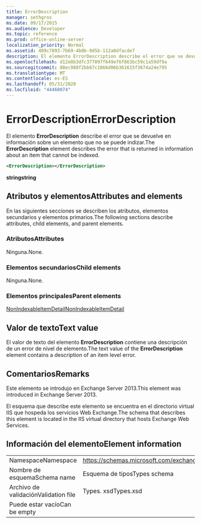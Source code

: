 ```yaml
---
title: ErrorDescription
manager: sethgros
ms.date: 09/17/2015
ms.audience: Developer
ms.topic: reference
ms.prod: office-online-server
localization_priority: Normal
ms.assetid: 409c7893-7b69-4b0b-9d5b-112a0dfacde7
description: El elemento ErrorDescription describe el error que se devuelve en información sobre un elemento que no se puede indizar.
ms.openlocfilehash: d12e8b3dfc377097f649ef6f863bc59c1a59df9a
ms.sourcegitcommit: 88ec988f2bb67c1866d06b361615f3674a24e795
ms.translationtype: MT
ms.contentlocale: es-ES
ms.lasthandoff: 05/31/2020
ms.locfileid: "44460074"
---
```

# <a name="errordescription"></a><span data-ttu-id="ee437-103">ErrorDescription</span><span class="sxs-lookup"><span data-stu-id="ee437-103">ErrorDescription</span></span>

<span data-ttu-id="ee437-104">El elemento **ErrorDescription** describe el error que se devuelve en información sobre un elemento que no se puede indizar.</span><span class="sxs-lookup"><span data-stu-id="ee437-104">The **ErrorDescription** element describes the error that is returned in information about an item that cannot be indexed.</span></span> 
  
```XML
<ErrorDescription></ErrorDescription>
```

 <span data-ttu-id="ee437-105">**string**</span><span class="sxs-lookup"><span data-stu-id="ee437-105">**string**</span></span>
## <a name="attributes-and-elements"></a><span data-ttu-id="ee437-106">Atributos y elementos</span><span class="sxs-lookup"><span data-stu-id="ee437-106">Attributes and elements</span></span>

<span data-ttu-id="ee437-107">En las siguientes secciones se describen los atributos, elementos secundarios y elementos primarios.</span><span class="sxs-lookup"><span data-stu-id="ee437-107">The following sections describe attributes, child elements, and parent elements.</span></span>
  
### <a name="attributes"></a><span data-ttu-id="ee437-108">Atributos</span><span class="sxs-lookup"><span data-stu-id="ee437-108">Attributes</span></span>

<span data-ttu-id="ee437-109">Ninguna.</span><span class="sxs-lookup"><span data-stu-id="ee437-109">None.</span></span>
  
### <a name="child-elements"></a><span data-ttu-id="ee437-110">Elementos secundarios</span><span class="sxs-lookup"><span data-stu-id="ee437-110">Child elements</span></span>

<span data-ttu-id="ee437-111">Ninguna.</span><span class="sxs-lookup"><span data-stu-id="ee437-111">None.</span></span>
  
### <a name="parent-elements"></a><span data-ttu-id="ee437-112">Elementos principales</span><span class="sxs-lookup"><span data-stu-id="ee437-112">Parent elements</span></span>

[<span data-ttu-id="ee437-113">NonIndexableItemDetail</span><span class="sxs-lookup"><span data-stu-id="ee437-113">NonIndexableItemDetail</span></span>](nonindexableitemdetail.md)
  
## <a name="text-value"></a><span data-ttu-id="ee437-114">Valor de texto</span><span class="sxs-lookup"><span data-stu-id="ee437-114">Text value</span></span>

<span data-ttu-id="ee437-115">El valor de texto del elemento **ErrorDescription** contiene una descripción de un error de nivel de elemento.</span><span class="sxs-lookup"><span data-stu-id="ee437-115">The text value of the **ErrorDescription** element contains a description of an item level error.</span></span> 
  
## <a name="remarks"></a><span data-ttu-id="ee437-116">Comentarios</span><span class="sxs-lookup"><span data-stu-id="ee437-116">Remarks</span></span>

<span data-ttu-id="ee437-117">Este elemento se introdujo en Exchange Server 2013.</span><span class="sxs-lookup"><span data-stu-id="ee437-117">This element was introduced in Exchange Server 2013.</span></span>
  
<span data-ttu-id="ee437-118">El esquema que describe este elemento se encuentra en el directorio virtual IIS que hospeda los servicios Web Exchange.</span><span class="sxs-lookup"><span data-stu-id="ee437-118">The schema that describes this element is located in the IIS virtual directory that hosts Exchange Web Services.</span></span>
  
## <a name="element-information"></a><span data-ttu-id="ee437-119">Información del elemento</span><span class="sxs-lookup"><span data-stu-id="ee437-119">Element information</span></span>

|||
|:-----|:-----|
|<span data-ttu-id="ee437-120">Namespace</span><span class="sxs-lookup"><span data-stu-id="ee437-120">Namespace</span></span>  <br/> |https://schemas.microsoft.com/exchange/services/2006/types  <br/> |
|<span data-ttu-id="ee437-121">Nombre de esquema</span><span class="sxs-lookup"><span data-stu-id="ee437-121">Schema name</span></span>  <br/> |<span data-ttu-id="ee437-122">Esquema de tipos</span><span class="sxs-lookup"><span data-stu-id="ee437-122">Types schema</span></span>  <br/> |
|<span data-ttu-id="ee437-123">Archivo de validación</span><span class="sxs-lookup"><span data-stu-id="ee437-123">Validation file</span></span>  <br/> |<span data-ttu-id="ee437-124">Types. xsd</span><span class="sxs-lookup"><span data-stu-id="ee437-124">Types.xsd</span></span>  <br/> |
|<span data-ttu-id="ee437-125">Puede estar vacío</span><span class="sxs-lookup"><span data-stu-id="ee437-125">Can be empty</span></span>  <br/> ||
   

